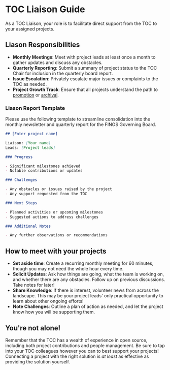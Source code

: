 # TOC Liaison Guide

As a TOC Liaison, your role is to facilitate direct support from the TOC to your assigned projects.

## Liason Responsibilities

- **Monthly Meetings**: Meet with project leads at least once a month to gather updates and discuss any obstacles.
- **Quarterly Reporting**: Submit a summary of project status to the TOC Chair for inclusion in the quarterly board report.
- **Issue Escalation**: Privately escalate major issues or complaints to the TOC as needed.
- **Project Growth Track**: Ensure that all projects understand the path to [promotion](https://community.finos.org/docs/governance/Software-Projects/project-lifecycle) or [archival](https://community.finos.org/docs/governance/software-projects/stages/archived/).

### Liason Report Template

Please use the following template to streamline consolidation into the monthly newsletter and quarterly report for the FINOS Governing Board.

```markdown
## [Enter project name]

Liaison: [Your name]
Leads: [Project leads]

### Progress

- Significant milestones achieved
- Notable contributions or updates

### Challenges

- Any obstacles or issues raised by the project
- Any support requested from the TOC

### Next Steps

- Planned activities or upcoming milestones
- Suggested actions to address challenges

### Additional Notes

- Any further observations or recommendations
```

## How to meet with your projects

- **Set aside time**: Create a recurring monthly meeting for 60 minutes, though you may not need the whole hour every time.
- **Solicit Updates**: Ask how things are going, what the team is working on, and whether there are any obstacles. Follow up on previous discussions. Take notes for later!
- **Share Knowledge**: If there is interest, volunteer news from across the landscape. This may be your project leads' only practical opportunity to learn about other ongoing efforts!
- **Note Challenges**: Outline a plan of action as needed, and let the project know how you will be supporting them.

## You're not alone!

Remember that the TOC has a wealth of experience in open source, including both project contributions and people management. Be sure to tap into your TOC colleagues however you can to best support your projects! Connecting a project with the right solution is _at least_ as effective as providing the solution yourself.
